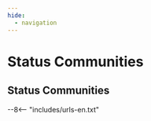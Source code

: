 ```yaml
---
hide:
  - navigation
---
```


# Status Communities

## Status Communities


--8<-- "includes/urls-en.txt"

